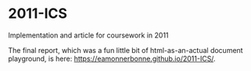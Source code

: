 # 2011-ICS
Implementation and article for coursework in 2011

The final report, which was a fun little bit of html-as-an-actual document playground, is here: https://eamonnerbonne.github.io/2011-ICS/.
